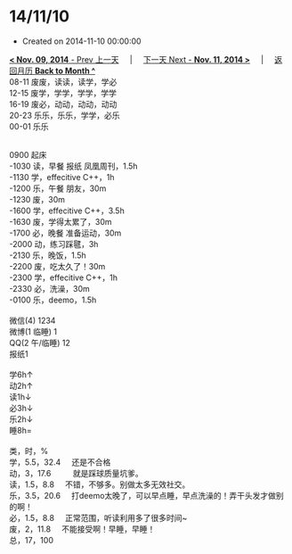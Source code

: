 # 14/11/10

- Created on 2014-11-10 00:00:00

[**< Nov. 09, 2014** - Prev 上一天](_archived/lifelogs/2014/11/d09.md) &nbsp; &nbsp; | &nbsp; &nbsp; [下一天 Next - **Nov. 11, 2014 >**](_archived/lifelogs/2014/11/d11.md) &nbsp; &nbsp; |  &nbsp; &nbsp; [返回月历 **Back to Month ^**](_archived/lifelogs/2014/11/index.md)
<br/>08-11 废废，读读，读学，学必<br/>12-15 废学，学学，学学，学学<br/>16-19 废必，动动，动动，动动<br/>20-23 乐乐，乐乐，学学，必乐<br/>00-01 乐乐<div><br/></div>0900 起床<br/>-1030 读，早餐 报纸 凤凰周刊，1.5h<br/>-1130 学，effecitive C++，1h<br/>-1200 乐，午餐 朋友，30m<br/>-1230 废，30m<br/>-1600 学，effecitive C++，3.5h<br/>-1630 废，学得太累了，30m<br/>-1700 必，晚餐 准备运动，30m<br/>-2000 动，练习踩毽，3h<br/>-2130 乐，晚饭，1.5h<br/>-2200 废，吃太久了！30m<br/>-2300 学，effecitive C++，1h<br/>-2330 必，洗澡，30m<br/>-0100 乐，deemo，1.5h<div><br/></div>微信(4) 1234<br/>微博(1 临睡) 1<br/>QQ(2 午/临睡) 12<br/>报纸1<div><br/></div>学6h↑<br/>动2h↑<br/>读1h↓<br/>必3h↓<br/>乐2h↓<br/>睡8h=<div><br/></div>类，时，%<br/>学，5.5，32.4     还是不合格<br/>动，3，17.6          就是踩球质量坑爹。<br/>读，1.5，8.8     不错，不够多。别做太多无效社交。<br/>乐，3.5，20.6     打deemo太晚了，可以早点睡，早点洗澡的！弄干头发才做别的啊！<br/>必，1.5，8.8     正常范围，听读利用多了很多时间~<br/>废，2，11.8     不能接受啊！早睡，早睡！<br/>总，17，100</div>
